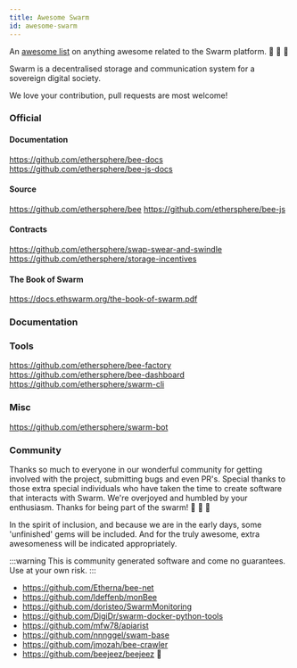```yaml
---
title: Awesome Swarm
id: awesome-swarm
---
```


An [awesome list](https://awesome.re) on anything awesome related to the Swarm platform. 🐝  🐝  🐝

Swarm is a decentralised storage and communication system for a sovereign digital society.

We love your contribution, pull requests are most welcome!

### Official

#### Documentation

https://github.com/ethersphere/bee-docs
https://github.com/ethersphere/bee-js-docs

#### Source

https://github.com/ethersphere/bee
https://github.com/ethersphere/bee-js

#### Contracts

https://github.com/ethersphere/swap-swear-and-swindle
https://github.com/ethersphere/storage-incentives

#### The Book of Swarm

https://docs.ethswarm.org/the-book-of-swarm.pdf

### Documentation

### Tools

https://github.com/ethersphere/bee-factory
https://github.com/ethersphere/bee-dashboard
https://github.com/ethersphere/swarm-cli

### Misc

https://github.com/ethersphere/swarm-bot

### Community

Thanks so much to everyone in our wonderful community for getting
involved with the project, submitting bugs and even PR's. Special
thanks to those extra special individuals who have taken the time to
create software that interacts with Swarm. We're overjoyed and humbled
by your enthusiasm. Thanks for being part of the swarm!  🐝 🐝 🐝

In the spirit of inclusion, and because we are in the early days, some 'unfinished' gems will be included. And for the truly awesome, extra awesomeness will be indicated appropriately.

:::warning
This is community generated software and come no guarantees. Use at your own risk.
:::

- https://github.com/Etherna/bee-net
- https://github.com/ldeffenb/monBee
- https://github.com/doristeo/SwarmMonitoring
- https://github.com/DigiDr/swarm-docker-python-tools
- https://github.com/mfw78/apiarist
- https://github.com/nnnggel/swam-base
- https://github.com/jmozah/bee-crawler
- https://github.com/beejeez/beejeez 👀


